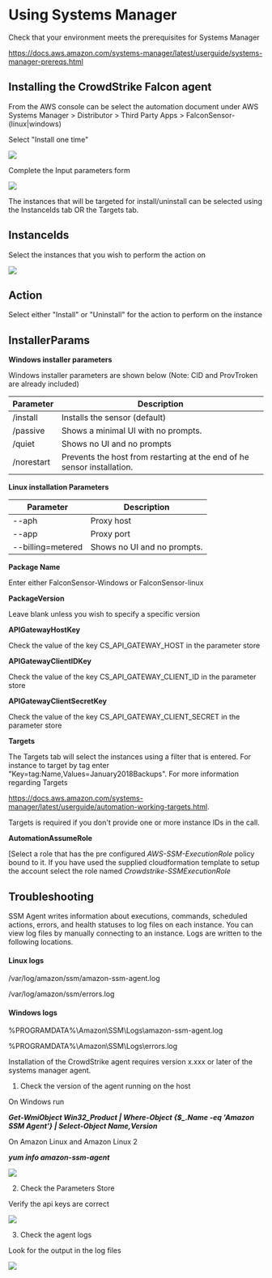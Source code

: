 Using Systems Manager
=====================

Check that your environment meets the prerequisites for Systems Manager

<https://docs.aws.amazon.com/systems-manager/latest/userguide/systems-manager-prereqs.html>

## Installing the CrowdStrike Falcon agent 
From the AWS console can be select the automation document under AWS Systems Manager \> Distributor \> Third
Party Apps > FalconSensor-(linux\|windows) 

Select "Install one time"


![](.//media/image1.png)

Complete the Input parameters form

![](.//media/image2.png)

The instances that will be targeted for install/uninstall can be
selected using the InstanceIds tab OR the Targets tab.

## InstanceIds

Select the instances that you wish to perform the action on

![](.//media/image3.png)

## Action

Select either "Install" or "Uninstall" for the action to perform on the
instance

## InstallerParams

**Windows installer parameters**

Windows installer parameters are shown below (Note: CID and ProvTroken
are already included)

Parameter     | Description                                        
-------------- |-------------------
 /install       | Installs the sensor (default)
 /passive       | Shows a minimal UI with no prompts.                
/quiet         | Shows no UI and no prompts
/norestart     | Prevents the host from restarting at the end of he sensor installation.                           |


**Linux installation Parameters**

  Parameter   |         Description
-------------- |-------------------
  \--aph       |        Proxy host
  \--app        |       Proxy port
  \--billing=metered  | Shows no UI and no prompts.

**Package Name**

Enter either FalconSensor-Windows or FalconSensor-linux

**PackageVersion**

Leave blank unless you wish to specify a specific version

**APIGatewayHostKey**

Check the value of the key CS_API_GATEWAY_HOST in the parameter store

**APIGatewayClientIDKey**

Check the value of the key CS_API_GATEWAY_CLIENT_ID in the parameter
store

**APIGatewayClientSecretKey**

Check the value of the key CS_API_GATEWAY_CLIENT_SECRET in the parameter
store

**Targets**

The Targets tab will select the instances using a filter that is
entered. For instance to target by tag enter
"Key=tag:Name,Values=January2018Backups". For more information regarding
Targets

<https://docs.aws.amazon.com/systems-manager/latest/userguide/automation-working-targets.html>.

Targets is required if you don\'t provide one or more instance IDs in
the call.

**AutomationAssumeRole**

[Select a role that has the pre configured *AWS-SSM-ExecutionRole* policy
bound to it. If you have used the supplied cloudformation template to
setup the account select the role named
*Crowdstrike-SSMExecutionRole*



## Troubleshooting


SSM Agent writes information about executions, commands, scheduled
actions, errors, and health statuses to log files on each instance. You
can view log files by manually connecting to an instance. Logs are
written to the following locations.

#### Linux logs

/var/log/amazon/ssm/amazon-ssm-agent.log

/var/log/amazon/ssm/errors.log

#### Windows logs

%PROGRAMDATA%\\Amazon\\SSM\\Logs\\amazon-ssm-agent.log

%PROGRAMDATA%\\Amazon\\SSM\\Logs\\errors.log

Installation of the CrowdStrike agent requires version x.xxx or later of
the systems manager agent.

1.  Check the version of the agent running on the host

On Windows run

***Get-WmiObject Win32_Product \| Where-Object {\$\_.Name -eq \'Amazon
SSM Agent\'} \| Select-Object Name,Version***

On Amazon Linux and Amazon Linux 2

***yum info amazon-ssm-agent***

![](.//media/image4.png)

2.  Check the Parameters Store

Verify the api keys are correct

![](.//media/image5.png)

3.  Check the agent logs

Look for the output in the log files

![](.//media/image6.png)

